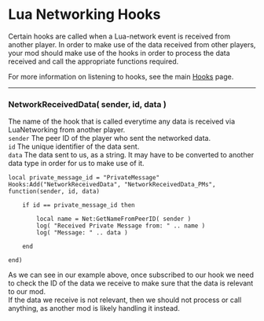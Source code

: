 
# Lua Networking Hooks

Certain hooks are called when a Lua-network event is received from another player. In order to make use of the data received from other players, your mod should make use of the hooks in order to process the data received and call the appropriate functions required.  

For more information on listening to hooks, see the main [Hooks](../hooks.md) page.

---

### NetworkReceivedData( sender, id, data )
The name of the hook that is called everytime any data is received via LuaNetworking from another player.  
`sender` The peer ID of the player who sent the networked data.  
`id` The unique identifier of the data sent.  
`data` The data sent to us, as a string. It may have to be converted to another data type in order for us to make use of it.  

	local private_message_id = "PrivateMessage"
	Hooks:Add("NetworkReceivedData", "NetworkReceivedData_PMs", function(sender, id, data)

		if id == private_message_id then

			local name = Net:GetNameFromPeerID( sender )
			log( "Received Private Message from: " .. name )
			log( "Message: " .. data )

		end

	end)

As we can see in our example above, once subscribed to our hook we need to check the ID of the data we receive to make sure that the data is relevant to our mod.  
If the data we receive is not relevant, then we should not process or call anything, as another mod is likely handling it instead.  
